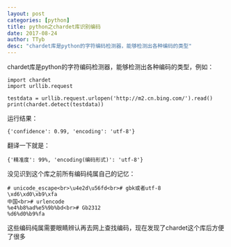 ```yaml
---
layout: post
categories: [python]
title: python之chardet库识别编码
date: 2017-08-24
author: TTyb
desc: "chardet库是python的字符编码检测器，能够检测出各种编码的类型"
---
```


chardet库是python的字符编码检测器，能够检测出各种编码的类型，例如：

```
import chardet
import urllib.request
 
testdata = urllib.request.urlopen('http://m2.cn.bing.com/').read()
print(chardet.detect(testdata))
```

运行结果：

```
{'confidence': 0.99, 'encoding': 'utf-8'}
```

翻译一下就是：

```
{'精准度': 99%, 'encoding(编码形式)': 'utf-8'}
```

没见识到这个库之前所有编码纯属自己的记忆：

```
# unicode_escape<br>\u4e2d\u56fd<br># gbk或者utf-8
\xd6\xd0\xb9\xfa
中国<br># urlencode
%e4%b8%ad%e5%9b%bd<br># Gb2312
%d6%d0%b9%fa
```

这些编码纯属需要眼睛辨认再去网上查找编码，现在发现了chardet这个库后方便了很多　　